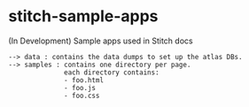 # stitch-sample-apps
(In Development) Sample apps used in Stitch docs

```
--> data : contains the data dumps to set up the atlas DBs. 
--> samples : contains one directory per page.
              each directory contains:
              - foo.html
              - foo.js
              - foo.css
```